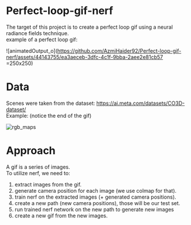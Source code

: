 # Perfect-loop-gif-nerf
The target of this project is to create a perfect loop gif using a neural radiance fields technique.  
example of a perfect loop gif:  

![animatedOutput_o](https://github.com/AzmiHaider92/Perfect-loop-gif-nerf/assets/44143755/ea3aeceb-3dfc-4c1f-9bba-2aee2e81cb57 =250x250)



# Data 
Scenes were taken from the dataset: https://ai.meta.com/datasets/CO3D-dataset/   
Example: (notice the end of the gif) 


![rgb_maps](https://github.com/AzmiHaider92/Perfect-loop-gif-nerf/assets/44143755/304881fa-6f77-4bd6-8a8e-662ae4e708b8)


# Approach 
A gif is a series of images.  
To utilize nerf, we need to:  
1) extract images from the gif.
2) generate camera position for each image (we use colmap for that).
3) train nerf on the extracted images (+ generated camera positions).
4) create a new path (new camera positions), those will be our test set.
5) run trained nerf network on the new path to generate new images
6) create a new gif from the new images.



